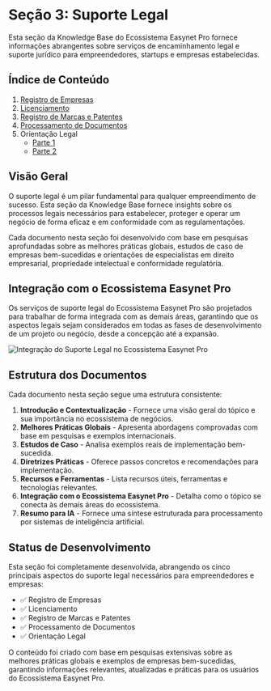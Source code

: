 # Seção 3: Suporte Legal

Esta seção da Knowledge Base do Ecossistema Easynet Pro fornece informações abrangentes sobre serviços de encaminhamento legal e suporte jurídico para empreendedores, startups e empresas estabelecidas.

## Índice de Conteúdo

1. [Registro de Empresas](./01-company-registration.md)
2. [Licenciamento](./02-licensing.md)
3. [Registro de Marcas e Patentes](./03-trademark-patent-registration.md)
4. [Processamento de Documentos](./04-document-processing.md)
5. Orientação Legal
   * [Parte 1](./05-legal-guidance-part1.md)
   * [Parte 2](./05-legal-guidance-part2.md)

## Visão Geral

O suporte legal é um pilar fundamental para qualquer empreendimento de sucesso. Esta seção da Knowledge Base fornece insights sobre os processos legais necessários para estabelecer, proteger e operar um negócio de forma eficaz e em conformidade com as regulamentações.

Cada documento nesta seção foi desenvolvido com base em pesquisas aprofundadas sobre as melhores práticas globais, estudos de caso de empresas bem-sucedidas e orientações de especialistas em direito empresarial, propriedade intelectual e conformidade regulatória.

## Integração com o Ecossistema Easynet Pro

Os serviços de suporte legal do Ecossistema Easynet Pro são projetados para trabalhar de forma integrada com as demais áreas, garantindo que os aspectos legais sejam considerados em todas as fases de desenvolvimento de um projeto ou negócio, desde a concepção até a expansão.

![Integração do Suporte Legal no Ecossistema Easynet Pro](../assets/images/legal-ecosystem-integration.png)

## Estrutura dos Documentos

Cada documento nesta seção segue uma estrutura consistente:

1. **Introdução e Contextualização** - Fornece uma visão geral do tópico e sua importância no ecossistema de negócios.
2. **Melhores Práticas Globais** - Apresenta abordagens comprovadas com base em pesquisas e exemplos internacionais.
3. **Estudos de Caso** - Analisa exemplos reais de implementação bem-sucedida.
4. **Diretrizes Práticas** - Oferece passos concretos e recomendações para implementação.
5. **Recursos e Ferramentas** - Lista recursos úteis, ferramentas e tecnologias relevantes.
6. **Integração com o Ecossistema Easynet Pro** - Detalha como o tópico se conecta às demais áreas do ecossistema.
7. **Resumo para IA** - Fornece uma síntese estruturada para processamento por sistemas de inteligência artificial.

## Status de Desenvolvimento

Esta seção foi completamente desenvolvida, abrangendo os cinco principais aspectos do suporte legal necessários para empreendedores e empresas:

- ✅ Registro de Empresas
- ✅ Licenciamento
- ✅ Registro de Marcas e Patentes
- ✅ Processamento de Documentos
- ✅ Orientação Legal

O conteúdo foi criado com base em pesquisas extensivas sobre as melhores práticas globais e exemplos de empresas bem-sucedidas, garantindo informações relevantes, atualizadas e práticas para os usuários do Ecossistema Easynet Pro.
